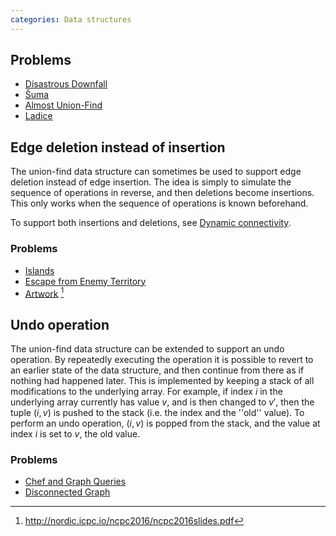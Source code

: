 ```yaml
---
categories: Data structures
---
```


## Problems
- [Disastrous Downfall](https://open.kattis.com/problems/downfall)
- [Šuma](https://open.kattis.com/problems/suma)
- [Almost Union-Find](https://open.kattis.com/problems/almostunionfind)
- [Ladice](https://open.kattis.com/problems/ladice)

## Edge deletion instead of insertion
The union-find data structure can sometimes be used to support edge deletion instead of edge insertion. The idea is simply to simulate the sequence of operations in reverse, and then deletions become insertions. This only works when the sequence of operations is known beforehand.

To support both insertions and deletions, see [Dynamic connectivity]().

### Problems
- [Islands](https://archive.algo.is/icpc/cerc/2009/island.pdf)
- [Escape from Enemy Territory](https://open.kattis.com/problems/enemyterritory)
- [Artwork](https://open.kattis.com/problems/artwork) [^1]

## Undo operation
The union-find data structure can be extended to support an undo operation. By repeatedly executing the operation it is possible to revert to an earlier state of the data structure, and then continue from there as if nothing had happened later. This is implemented by keeping a stack of all modifications to the underlying array. For example, if index $i$ in the underlying array currently has value $v$, and is then changed to $v'$, then the tuple $(i,v)$ is pushed to the stack (i.e. the index and the ''old'' value). To perform an undo operation, $(i,v)$ is popped from the stack, and the value at index $i$ is set to $v$, the old value.

### Problems
- [Chef and Graph Queries](https://www.codechef.com/MARCH14/problems/GERALD07)
- [Disconnected Graph](http://codeforces.com/gym/100551/problem/E)

[^1]: <http://nordic.icpc.io/ncpc2016/ncpc2016slides.pdf>
